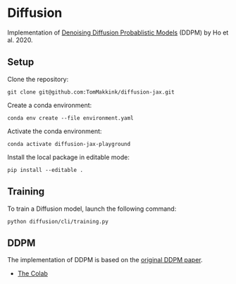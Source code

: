 # Diffusion

Implementation of
[Denoising Diffusion Probablistic Models](https://arxiv.org/abs/2006.11239) (DDPM) by Ho
et al. 2020.

## Setup

Clone the repository:

```shell
git clone git@github.com:TomMakkink/diffusion-jax.git
```

Create a conda environment:

```shell
conda env create --file environment.yaml
```

Activate the conda environment:

```shell
conda activate diffusion-jax-playground
```

Install the local package in editable mode:

```shell
pip install --editable .
```

## Training

To train a Diffusion model, launch the following command:

`python diffusion/cli/training.py`

## DDPM

The implementation of DDPM is based on the
[original DDPM paper](<(https://arxiv.org/abs/2006.11239)>).

- [The Colab](https://colab.research.google.com/drive/1sjy9odlSSy0RBVgMTgP7s99NXsqglsUL?usp=sharing#scrollTo=BIc33L9-uK4q)
